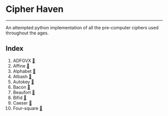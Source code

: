 # Cipher Haven

---
An attempted python implementation of all the pre-computer ciphers used throughout the ages.

## Index

1. ADFGVX [:link:](https://en.wikipedia.org/wiki/ADFGVX_cipher)
2. Affine [:link:](https://en.wikipedia.org/wiki/Affine_cipher)
3. Alphabet [:link:](https://en.wikipedia.org/wiki/The_Alphabet_Cipher)
4. Atbash [:link:](https://en.wikipedia.org/wiki/Atbash)
5. Autokey [:link:](https://en.wikipedia.org/wiki/Autokey_cipher)
6. Bacon [:link:](https://en.wikipedia.org/wiki/Bacon%27s_cipher)
7. Beaufort [:link:](https://en.wikipedia.org/wiki/Beaufort_cipher)
8. Bifid [:link:](https://en.wikipedia.org/wiki/Bifid_cipher)
9. Caeser [:link:](https://en.wikipedia.org/wiki/Caesar_cipher)
10. Four-square [:link:](https://en.wikipedia.org/wiki/Four-square_cipher)